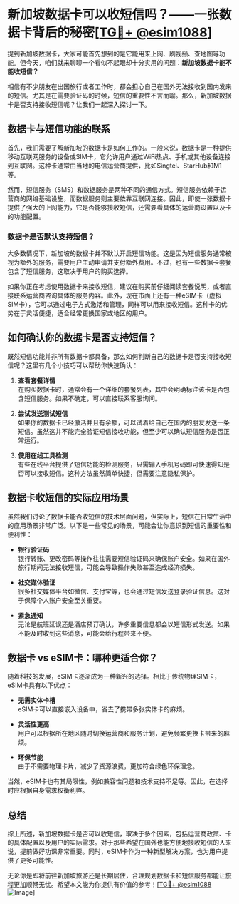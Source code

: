 # 新加坡数据卡可以收短信吗？——一张数据卡背后的秘密[[TG💪+ @esim1088](https://t.me/s/esim1088)]

提到新加坡数据卡，大家可能首先想到的是它能用来上网、刷视频、查地图等功能。但今天，咱们就来聊聊一个看似不起眼却十分实用的问题：**新加坡数据卡能不能收短信？**

相信有不少朋友在出国旅行或者工作时，都会担心自己在国外无法接收到国内发来的短信。尤其是在需要验证码的时候，短信的重要性不言而喻。那么，新加坡数据卡是否支持接收短信呢？让我们一起深入探讨一下。

## 数据卡与短信功能的联系

首先，我们需要了解新加坡的数据卡是如何工作的。一般来说，数据卡是一种提供移动互联网服务的设备或SIM卡，它允许用户通过WiFi热点、手机或其他设备连接到互联网。这种卡通常由当地的电信运营商提供，比如Singtel、StarHub和M1等。

然而，短信服务（SMS）和数据服务是两种不同的通信方式。短信服务依赖于运营商的网络基础设施，而数据服务则主要依靠互联网连接。因此，即使一张数据卡提供了强大的上网能力，它是否能够接收短信，还需要看具体的运营商设置以及卡的功能配置。

### 数据卡是否默认支持短信？

大多数情况下，新加坡的数据卡并不默认开启短信功能。这是因为短信服务通常被视为额外的服务，需要用户主动申请并支付额外费用。不过，也有一些数据卡套餐包含了短信服务，这取决于用户的购买选择。

如果你正在考虑使用数据卡来接收短信，建议在购买前仔细阅读套餐说明，或者直接联系运营商咨询具体的服务内容。此外，现在市面上还有一种eSIM卡（虚拟SIM卡），它可以通过电子方式激活和管理，同样可以用来接收短信。这种卡的优势在于灵活便捷，适合经常更换国家或地区的用户。

## 如何确认你的数据卡是否支持短信？

既然短信功能并非所有数据卡都具备，那么如何判断自己的数据卡是否支持接收短信呢？这里有几个小技巧可以帮助你快速确认：

1. **查看套餐详情**  
   在购买数据卡时，通常会有一个详细的套餐列表，其中会明确标注该卡是否包含短信服务。如果不确定，可以直接联系客服询问。

2. **尝试发送测试短信**  
   如果你的数据卡已经激活并且有余额，可以试着给自己在国内的朋友发送一条短信。虽然这并不能完全验证短信接收功能，但至少可以确认短信服务是否正常运行。

3. **使用在线工具检测**  
   有些在线平台提供了短信功能的检测服务，只需输入手机号码即可快速得知是否可以接收短信。这种方法虽然简单快捷，但需要注意隐私保护。

## 数据卡收短信的实际应用场景

虽然我们讨论了数据卡能否收短信的技术层面问题，但实际上，短信在日常生活中的应用场景非常广泛。以下是一些常见的场景，可能会让你意识到短信的重要性和便利性：

- **银行验证码**  
  银行转账、更改密码等操作往往需要短信验证码来确保账户安全。如果在国外旅行期间无法接收短信，可能会导致操作失败甚至造成经济损失。

- **社交媒体验证**  
  很多社交媒体平台如微信、支付宝等，也会通过短信发送登录验证信息。这对于保障个人账户安全至关重要。

- **紧急通知**  
  无论是航班延误还是酒店预订确认，许多重要信息都会以短信形式发送。如果不能及时收到这些消息，可能会给行程带来不便。

## 数据卡 vs eSIM卡：哪种更适合你？

随着科技的发展，eSIM卡逐渐成为一种新兴的选择。相比于传统物理SIM卡，eSIM卡具有以下优点：

- **无需实体卡槽**  
  eSIM卡可以直接嵌入设备中，省去了携带多张实体卡的麻烦。

- **灵活性更高**  
  用户可以根据所在地区随时切换运营商和服务计划，避免频繁更换卡带来的麻烦。

- **环保节能**  
  由于不需要物理卡片，减少了资源浪费，更加符合绿色环保理念。

当然，eSIM卡也有其局限性，例如兼容性问题和技术支持不足等。因此，在选择时应根据自身需求权衡利弊。

## 总结

综上所述，新加坡数据卡是否可以收短信，取决于多个因素，包括运营商政策、卡的具体配置以及用户的实际需求。对于那些希望在国外也能方便地接收短信的人来说，提前做好功课非常重要。同时，eSIM卡作为一种新型解决方案，也为用户提供了更多可能性。

无论你是即将前往新加坡旅游还是长期居住，合理规划数据卡和短信服务都能让旅程更加顺畅无忧。希望本文能为你提供有价值的参考！[[TG💪+ @esim1088](https://t.me/s/esim1088) ![Image](https://i.postimg.cc/4NQfJmqS/Snipaste-2025-05-13-00-14-12.png)]